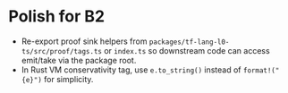 # Polish for B2
- Re-export proof sink helpers from `packages/tf-lang-l0-ts/src/proof/tags.ts` or `index.ts` so downstream code can access emit/take via the package root.
- In Rust VM conservativity tag, use `e.to_string()` instead of `format!("{e}")` for simplicity.
